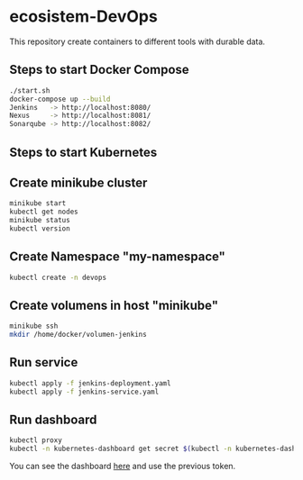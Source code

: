 # ecosistem-DevOps
This repository create containers to different tools with durable data.

## Steps to start Docker Compose

```sh
./start.sh
docker-compose up --build
Jenkins   -> http://localhost:8080/
Nexus     -> http://localhost:8081/
Sonarqube -> http://localhost:8082/
```

## Steps to start Kubernetes

## Create minikube cluster
```sh
minikube start 
kubectl get nodes
minikube status   
kubectl version
```
##  Create Namespace "my-namespace"
```sh
kubectl create -n devops
```
##  Create volumens in host "minikube"
```sh
minikube ssh
mkdir /home/docker/volumen-jenkins
```

##  Run service
```sh
kubectl apply -f jenkins-deployment.yaml
kubectl apply -f jenkins-service.yaml
```
##  Run dashboard
```sh
kubectl proxy
kubectl -n kubernetes-dashboard get secret $(kubectl -n kubernetes-dashboard get sa/admin-user -o jsonpath="{.secrets[0].name}") -o go-template="{{.data.token | base64decode}}"
```
You can see the dashboard [here](http://localhost:8001/api/v1/namespaces/kubernetes-dashboard/services/https:kubernetes-dashboard:/proxy/) and use the previous token.